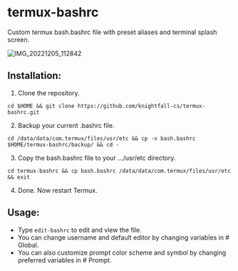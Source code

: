# termux-bashrc

Custom termux bash.bashrc file with preset aliases and terminal splash screen. 

![IMG_20221205_112842](https://user-images.githubusercontent.com/107336444/205568214-a3ba69e7-a8ea-42e3-947a-59cec226e6ab.jpg)

## Installation:

1. Clone the repository.
```
cd $HOME && git clone https://github.com/knightfall-cs/termux-bashrc.git
```
2. Backup your current .bashrc file.
```
cd /data/data/com.termux/files/usr/etc && cp -v bash.bashrc $HOME/termux-bashrc/backup/ && cd -
```
3. Copy the bash.bashrc file to your .../usr/etc directory.
```
cd termux-bashrc && cp bash.bashrc /data/data/com.termux/files/usr/etc && exit
```
 4. Done. Now restart Termux.
 
## Usage:

- Type `edit-bashrc` to edit and view the file.
- You can change username and default editor by changing variables in # Global.
- You can also customize prompt color scheme and symbol by changing preferred variables in # Prompt.
